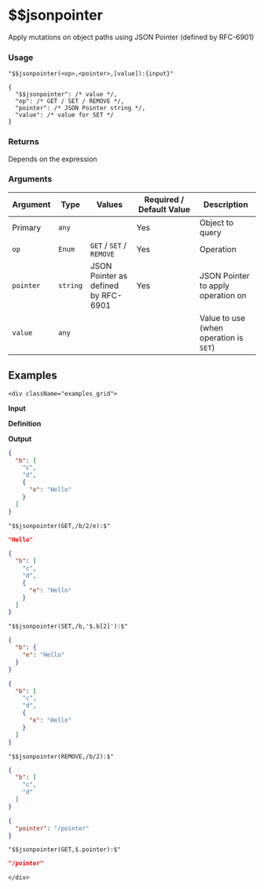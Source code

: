 # $$jsonpointer

Apply mutations on object paths using JSON Pointer (defined by RFC-6901)

### Usage
```transformers
"$$jsonpointer(<op>,<pointer>,[value]):{input}"
```
```transformers
{
  "$$jsonpointer": /* value */,
  "op": /* GET / SET / REMOVE */,
  "pointer": /* JSON Pointer string */,
  "value": /* value for SET */
}
```
### Returns
Depends on the expression

### Arguments
| Argument  | Type     | Values                              | Required / Default&nbsp;Value | Description                            |
|-----------|----------|-------------------------------------|-------------------------------|----------------------------------------|
| Primary   | `any`    |                                     | Yes                           | Object to query                        |
| `op`      | `Enum`   | `GET` / `SET` / `REMOVE`            | Yes                           | Operation                              |
| `pointer` | `string` | JSON Pointer as defined by RFC-6901 | Yes                           | JSON Pointer to apply operation on     |
| `value`   | `any`    |                                     |                               | Value to use (when operation is `SET`) |

## Examples
```mdx-code-block
<div className="examples_grid">
```

**Input**

**Definition**

**Output**


```json noInline
{
  "b": [
    "c",
    "d",
    {
      "e": "Hello"
    }
  ]
}
```
```transformers
"$$jsonpointer(GET,/b/2/e):$"
```
```json
"Hello"
```

```json noInline
{
  "b": [
    "c",
    "d",
    {
      "e": "Hello"
    }
  ]
}
```
```transformers
"$$jsonpointer(SET,/b,'$.b[2]'):$"
```
```json
{
  "b": {
    "e": "Hello"
  }
}
```

```json noInline
{
  "b": [
    "c",
    "d",
    {
      "e": "Hello"
    }
  ]
}
```
```transformers
"$$jsonpointer(REMOVE,/b/2):$"
```
```json
{
  "b": [
    "c",
    "d"
  ]
}
```

```json noInline
{
  "pointer": "/pointer"
}
```
```transformers
"$$jsonpointer(GET,$.pointer):$"
```
```json
"/pointer"
```
```mdx-code-block
</div>
```
